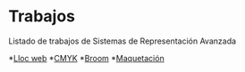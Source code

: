 # Trabajos
Listado de trabajos de Sistemas de Representación Avanzada

*[Lloc web](https://silviarroyo.github.io/Lloc-web/)
*[CMYK](https://silviarroyo.github.io/CMYK/)
*[Broom](https://silviarroyo.github.io/broom/)
*[Maquetación](https://silviarroyo.github.io/maquetacion/)
